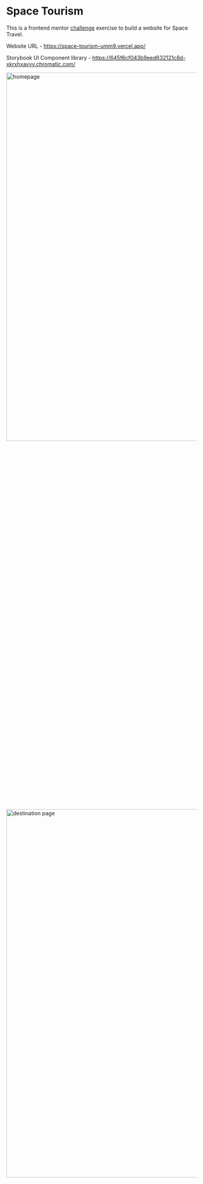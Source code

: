 # Space Tourism

This is a frontend mentor [challenge](https://www.frontendmentor.io/challenges/space-tourism-multipage-website-gRWj1URZ3) exercise to build a website for Space Travel.

Website URL - https://space-tourism-umm9.vercel.app/

Storybook UI Component library - https://645f6cf043b9eed632121c8d-xkrxhxavvy.chromatic.com/

<img src="https://github.com/puyanwei/space-tourism/assets/14803518/5d271c62-3006-44bd-87ca-3c8f6ed5f395" alt="homepage" width="700px" height="50%">
<img src="https://github.com/puyanwei/space-tourism/assets/14803518/c144b143-946a-4a06-9a5a-47af9c3c7267" alt="destination page" width="700px" height="50%">
<img src="https://github.com/puyanwei/space-tourism/assets/14803518/e80e922d-6fc0-4800-8fe8-7c2a4706531e" alt="crew page" width="700px" height="50%">
<img src="https://github.com/puyanwei/space-tourism/assets/14803518/e9eb662e-b7ef-44e5-acb1-884ef0392be7" alt="technology page" width="700px" height="50%">

<img src="https://github.com/puyanwei/space-tourism/assets/14803518/d15a925d-8d6d-4853-880d-2107ead7c02c" alt="technology page" width="70%%">
<img src="https://github.com/puyanwei/space-tourism/assets/14803518/652d2e3d-209c-409d-b8bf-a81ab4655191" alt="technology page" width="70%%">
<img src="https://github.com/puyanwei/space-tourism/assets/14803518/286cf46a-a608-483a-9b55-ae4f3cbeb65a" alt="technology page" width="70%%">
<img src="https://github.com/puyanwei/space-tourism/assets/14803518/6122f726-5cc1-4c06-b164-d82ecc657e91" alt="technology page" width="70%%">

<img src="https://github.com/puyanwei/space-tourism/assets/14803518/18b01aa5-315f-4bf6-9a50-9965aa9395e0" alt="technology page" width="400px" height="700px">
<img src="https://github.com/puyanwei/space-tourism/assets/14803518/114fb431-06c0-4adb-add4-126d83bb3dbd" alt="technology page" width="400px" height="700px">
<img src="https://github.com/puyanwei/space-tourism/assets/14803518/cf84f9c0-5c02-4c42-9b2b-c9449a84f4ac" alt="technology page" width="400px" height="700px">
<img src="https://github.com/puyanwei/space-tourism/assets/14803518/e32aff79-b348-42d3-aa42-86f457e2e9cf" alt="technology page" width="400px" height="700px">
<img src="https://github.com/puyanwei/space-tourism/assets/14803518/14970e44-5c8a-4bad-9ca7-5eefb89ca5ec" alt="technology page" width="400px" height="700px">

### Tech

- Next.js and React with Typescript
- Tailwind for styling
- Storybook for component library
- Deployment of Storybook with Chromatic
- Deployed with Vercel

### Installation

```
git clone https://github.com/puyanwei/space-tourism.git
cd space-tourism
yarn install
yarn dev
```

### Issues

##### Using Next 13 App folder (beta)

- RootLayout (`Layout.tsx` on the root of app) is the suggested place to load fonts (in their new way) which is done on the server. But since I need the Navbar on all pages, this needs to be added here too so there is conflict of having a server and client loaded component not being compatible. This needs to be done client side because of the `activeLink` logic, and there is no way to load via server and client on the same file or separating them
- Multiple font loading does not seem to work with tailwind. The custom variable names do not seem to get picked up in `tailwind.config`

##### Other Issues

- Storybook is unable to load if tailwind is using a reference to an asset in the public folder. In my instance, a reference for a background image which ommited the public folder in the url confuses Storybook into trying to find this when loading its css. Using the config `staticDirs: ["../public"],` in `main.t` doesn't seem to work.
- I Want to preview code in Storybook on how the component works, but now they've added a seperate file to show this on ALL components rather then have a tab within it which I find awful as it unnecessarily clutters storybook.
- Tried to make a preloaded image slider but maybe Next/Image is doing something under the hood. However did fix a lag issue, but can't help slower networks for this.
